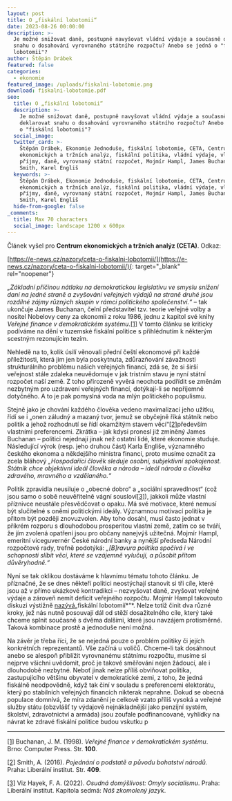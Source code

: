 ```yaml
---
layout: post
title: O „fiskální lobotomii“
date: 2023-08-26 00:00:00
description: >-
  Je možné snižovat daně, postupně navyšovat vládní výdaje a současně deklarovat
  snahu o dosahování vyrovnaného státního rozpočtu? Anebo se jedná o "fiskální
  lobotomii"?
author: Štěpán Drábek
featured: false
categories:
  - ekonomie
featured_image: /uploads/fiskalni-lobotomie.png
download: fiskalni-lobotomie.pdf
seo:
  title: O „fiskální lobotomii“
  description: >-
    Je možné snižovat daně, postupně navyšovat vládní výdaje a současně
    deklarovat snahu o dosahování vyrovnaného státního rozpočtu? Anebo se jedná
    o "fiskální lobotomii"?
  social_image:
  twitter_card: >-
    Štěpán Drábek, Ekonomie Jednoduše, fiskální lobotomie, CETA, Centrum
    ekonomických a tržních analýz, fiskální politika, vládní výdaje, vládní
    příjmy, daně, vyrovnaný státní rozpočet, Mojmír Hampl, James Buchanan, Adam
    Smith, Karel Engliš
  keywords: >-
    Štěpán Drábek, Ekonomie Jednoduše, fiskální lobotomie, CETA, Centrum
    ekonomických a tržních analýz, fiskální politika, vládní výdaje, vládní
    příjmy, daně, vyrovnaný státní rozpočet, Mojmír Hampl, James Buchanan, Adam
    Smith, Karel Engliš
  hide-from-google: false
_comments:
  title: Max 70 characters
  social_image: landscape 1200 x 600px
---
```

Článek vyšel pro&nbsp;**Centrum ekonomických a tržních analýz (CETA)**. Odkaz:

[https://e-news.cz/nazory/ceta-o-fiskalni-lobotomii/](https://e-news.cz/nazory/ceta-o-fiskalni-lobotomii/){: target="_blank" rel="noopener"}



*„Základní příčinou nátlaku na demokratickou legislativu ve smyslu snížení daní na jedné straně a zvyšování veřejných výdajů na straně druhé jsou rozdílné zájmy různých skupin v rámci politického společenství.“* – tak ukončuje James Buchanan, čelní představitel tzv. teorie veřejné volby a nositel Nobelovy ceny za ekonomii z roku 1986, jednu z kapitol své knihy *Veřejné finance v demokratickém systému*.[\[1\]](#_ftn1) V tomto článku se kriticky podíváme na dění v tuzemské fiskální politice s přihlédnutím k některým scestným rezonujícím tezím.



Nehledě na to, kolik úsilí věnovali přední čeští ekonomové při každé příležitosti, která jim jen byla poskytnuta, zdůrazňování závažnosti strukturálního problému našich veřejných financí, zdá se, že si širší veřejnost stále zdaleka neuvědomuje v jak tristním stavu je nyní státní rozpočet naší země. Z toho přirozeně vyvěrá neochota podřídit se změnám nezbytným pro uzdravení veřejných financí, dotýkají-li se nepříjemně dotyčného. A to je pak pomyslná voda na mlýn politického populismu.



Stejně jako je chování každého člověka vedeno maximalizací jeho užitku, řídí se i „onen záludný a mazaný tvor, jemuž se obyčejně říká státník nebo politik a jehož rozhodnutí se řídí okamžitým stavem věcí“[\[2\]](#_ftn2)především vlastními preferencemi. Zkrátka – jak kdysi pronesl již zmíněný James Buchanan – politici nejednají jinak než ostatní lidé, které ekonomie studuje. Následující výrok (resp. jeho druhou část) Karla Engliše, významného českého ekonoma a někdejšího ministra financí, proto musíme označit za zcela bláhový *„Hospodařící člověk sleduje osobní, subjektivní spokojenost. Státník chce objektivní ideál člověka a národa – ideál národa a člověka zdravého, mravného a vzdělaného.“*



Politik zpravidla neusiluje o „obecné dobro“ a „sociální spravedlnost“ (což jsou samo o sobě neuvěřitelně vágní sousloví[\[3\]](#_ftn3)), jakkoli může vlastní příznivce neustále přesvědčovat o opaku. Má své motivace, které nemusí být slučitelné s oněmi politickými ideály. Významnou motivací politika je přitom být později znovuzvolen. Aby toho dosáhl, musí často jednat v příkrém rozporu s dlouhodobou prosperitou vlastní země, zatím co se tváří, že jím zvolená opatření jsou pro občany nanejvýš užitečná. Mojmír Hampl, emeritní viceguvernér České národní banky a nynější předseda Národní rozpočtové rady, trefně podotýká: *„\[B\]ravura politika spočívá i ve schopnosti slíbit věci, které se vzájemně vylučují, a působit přitom důvěryhodně.“*



Nyní se tak oklikou dostáváme k hlavnímu tématu tohoto článku. Je příznačné, že se dnes někteří politici neostýchají stanovit si tři cíle, které jsou až v přímo ukázkové kontradikci – nezvyšovat daně, zvyšovat veřejné výdaje a zároveň nemít deficit veřejného rozpočtu. Mojmír Hampl takovouto diskuzi výstižně [nazývá](https://video.aktualne.cz/spotlight/spotlight-rozhovor-mojmir-hampl-video/r~6b4e7a76ca3c11ed8b4e0cc47ab5f122/)„fiskální lobotomií*“*. Nelze totiž činit dva různé kroky, jež nás nutně posouvají dál od stěží dosažitelného cíle, který také chceme splnit současně s dvěma dalšími, které jsou navzájem protisměrné. Taková kombinace prostě a jednoduše není možná.



Na závěr je třeba říci, že se nejedná pouze o problém politiky či jejích konkrétních reprezentantů. Vše začíná u voličů. Chceme-li tak dosáhnout anebo se alespoň přiblížit vyrovnanému státnímu rozpočtu, musíme si nejprve všichni uvědomit, proč je takové směřování nejen žádoucí, ale i dlouhodobě nezbytné. Neboť jinak nelze příliš obviňovat politika, zastupujícího většinu obyvatel v demokratické zemi, z toho, že jedná fiskálně neodpovědně, když tak činí v souladu s preferencemi elektorátu, který po stabilních veřejných financích nikterak neprahne. Dokud se obecná populace domnívá, že míra zdanění je celkově vzato příliš vysoká a veřejné služby státu (obzvlášť ty výdajově nejnákladnější jako penzijní systém, školství, zdravotnictví a armáda) jsou zoufale podfinancované, vyhlídky na návrat ke zdravé fiskální politice budou vskutku p

---

[\[1\]](applewebdata://70CA95FD-85BB-4409-B914-21B080CD380B#_ftnref1) Buchanan, J. M. (1998). *Veřejné finance v demokratickém systému*. Brno: Computer Press. Str. **100**.

[\[2\]](applewebdata://70CA95FD-85BB-4409-B914-21B080CD380B#_ftnref2) Smith, A. (2016). *Pojednání o podstatě a původu bohatství národů.* Praha: Liberální institut. Str. **409**.

[\[3\]](applewebdata://70CA95FD-85BB-4409-B914-21B080CD380B#_ftnref3) Viz Hayek, F. A. (2022). *Osudná domýšlivost: Omyly socialismu*. Praha: Liberální institut. Kapitola sedmá: *Náš zkomolený jazyk*.